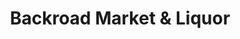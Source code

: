 ---
title: "Backroad Market & Liquor"
url: /green-valley/backroad-market-and-liquor/
shop: convenience
---